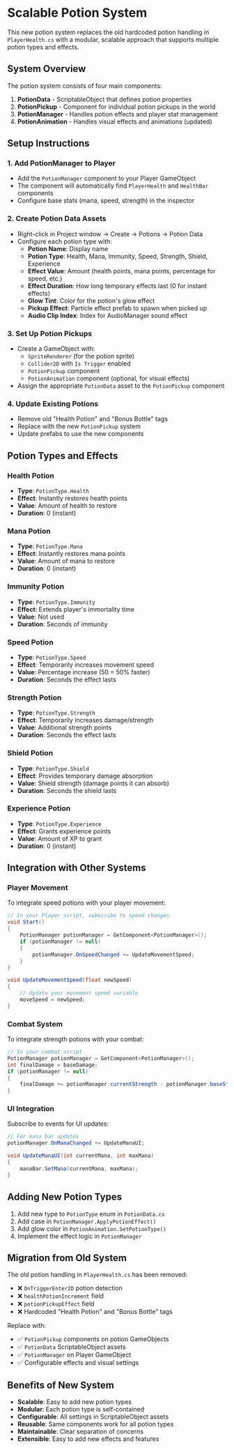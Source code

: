 # Scalable Potion System

This new potion system replaces the old hardcoded potion handling in `PlayerHealth.cs` with a modular, scalable approach that supports multiple potion types and effects.

## System Overview

The potion system consists of four main components:

1. **PotionData** - ScriptableObject that defines potion properties
2. **PotionPickup** - Component for individual potion pickups in the world
3. **PotionManager** - Handles potion effects and player stat management
4. **PotionAnimation** - Handles visual effects and animations (updated)

## Setup Instructions

### 1. Add PotionManager to Player
- Add the `PotionManager` component to your Player GameObject
- The component will automatically find `PlayerHealth` and `HealthBar` components
- Configure base stats (mana, speed, strength) in the inspector

### 2. Create Potion Data Assets
- Right-click in Project window → Create → Potions → Potion Data
- Configure each potion type with:
  - **Potion Name**: Display name
  - **Potion Type**: Health, Mana, Immunity, Speed, Strength, Shield, Experience
  - **Effect Value**: Amount (health points, mana points, percentage for speed, etc.)
  - **Effect Duration**: How long temporary effects last (0 for instant effects)
  - **Glow Tint**: Color for the potion's glow effect
  - **Pickup Effect**: Particle effect prefab to spawn when picked up
  - **Audio Clip Index**: Index for AudioManager sound effect

### 3. Set Up Potion Pickups
- Create a GameObject with:
  - `SpriteRenderer` (for the potion sprite)
  - `Collider2D` with `Is Trigger` enabled
  - `PotionPickup` component
  - `PotionAnimation` component (optional, for visual effects)
- Assign the appropriate `PotionData` asset to the `PotionPickup` component

### 4. Update Existing Potions
- Remove old "Health Potion" and "Bonus Bottle" tags
- Replace with the new `PotionPickup` system
- Update prefabs to use the new components

## Potion Types and Effects

### Health Potion
- **Type**: `PotionType.Health`
- **Effect**: Instantly restores health points
- **Value**: Amount of health to restore
- **Duration**: 0 (instant)

### Mana Potion
- **Type**: `PotionType.Mana`
- **Effect**: Instantly restores mana points
- **Value**: Amount of mana to restore
- **Duration**: 0 (instant)

### Immunity Potion
- **Type**: `PotionType.Immunity`
- **Effect**: Extends player's immortality time
- **Value**: Not used
- **Duration**: Seconds of immunity

### Speed Potion
- **Type**: `PotionType.Speed`
- **Effect**: Temporarily increases movement speed
- **Value**: Percentage increase (50 = 50% faster)
- **Duration**: Seconds the effect lasts

### Strength Potion
- **Type**: `PotionType.Strength`
- **Effect**: Temporarily increases damage/strength
- **Value**: Additional strength points
- **Duration**: Seconds the effect lasts

### Shield Potion
- **Type**: `PotionType.Shield`
- **Effect**: Provides temporary damage absorption
- **Value**: Shield strength (damage points it can absorb)
- **Duration**: Seconds the shield lasts

### Experience Potion
- **Type**: `PotionType.Experience`
- **Effect**: Grants experience points
- **Value**: Amount of XP to grant
- **Duration**: 0 (instant)

## Integration with Other Systems

### Player Movement
To integrate speed potions with your player movement:
```csharp
// In your Player script, subscribe to speed changes
void Start()
{
    PotionManager potionManager = GetComponent<PotionManager>();
    if (potionManager != null)
    {
        potionManager.OnSpeedChanged += UpdateMovementSpeed;
    }
}

void UpdateMovementSpeed(float newSpeed)
{
    // Update your movement speed variable
    moveSpeed = newSpeed;
}
```

### Combat System
To integrate strength potions with your combat:
```csharp
// In your combat script
PotionManager potionManager = GetComponent<PotionManager>();
int finalDamage = baseDamage;
if (potionManager != null)
{
    finalDamage += potionManager.currentStrength - potionManager.baseStrength;
}
```

### UI Integration
Subscribe to events for UI updates:
```csharp
// For mana bar updates
potionManager.OnManaChanged += UpdateManaUI;

void UpdateManaUI(int currentMana, int maxMana)
{
    manaBar.SetMana(currentMana, maxMana);
}
```

## Adding New Potion Types

1. Add new type to `PotionType` enum in `PotionData.cs`
2. Add case in `PotionManager.ApplyPotionEffect()`
3. Add glow color in `PotionAnimation.SetPotionType()`
4. Implement the effect logic in `PotionManager`

## Migration from Old System

The old potion handling in `PlayerHealth.cs` has been removed:
- ❌ `OnTriggerEnter2D` potion detection
- ❌ `healthPotionIncrement` field
- ❌ `potionPickupEffect` field
- ❌ Hardcoded "Health Potion" and "Bonus Bottle" tags

Replace with:
- ✅ `PotionPickup` components on potion GameObjects
- ✅ `PotionData` ScriptableObject assets
- ✅ `PotionManager` on Player GameObject
- ✅ Configurable effects and visual settings

## Benefits of New System

- **Scalable**: Easy to add new potion types
- **Modular**: Each potion type is self-contained
- **Configurable**: All settings in ScriptableObject assets
- **Reusable**: Same components work for all potion types
- **Maintainable**: Clear separation of concerns
- **Extensible**: Easy to add new effects and features 